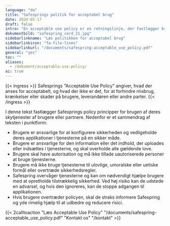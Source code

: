 ```yaml
---
language: "da"
title: "Safesprings politik for acceptabel brug"
date: 2024-05-17
draft: false
intro: "En acceptable use policy er en retningslinje, der fastlægger brugen af en bestemt tjeneste, et produkt eller software på en godkendt måde."
dokumentbild: "safespring_card_21.jpg"
sidebarlinkname: "Læs politikken for acceptabel brug"
sidebarlinkicon: "fa-file-lines"
sidebarlinkurl: "/documents/safespring-acceptable_use_policy.pdf"
general: "yes"
toc: ""
aliases:
  - /dokument/acceptable-use-policy/
ai: true
---
```


{{< ingress >}}
Safesprings "Acceptable Use Policy" angiver, hvad der anses for acceptabelt, og hvad der ikke er det, for at forhindre misbrug, krænkelser eller skader på brugere, leverandøren eller andre parter.
{{< /ingress >}}

I denne tekst fastlægger Safesprings policy principper for brugen af deres skytjenester af brugere eller partnere. Nedenfor er et sammendrag af teksten i punktform:

- Brugere er ansvarlige for at konfigurere sikkerheden og vedligeholde deres applikationer i tjenesterne på en sikker måde.
- Brugere er ansvarlige for den information eller det indhold, der uploades eller indsættes i tjenesterne, og skal overholde alle gældende love.
- Brugere skal have autorisation og må ikke tillade uautoriserede personer at bruge tjenesterne.
- Brugere må ikke bruge tjenesterne til ulovlige, umoralske eller uetiske formål eller overtræde sikkerhedsregler.
- Safespring overvåger tjenesterne og kan om nødvendigt hjælpe brugere med at opretholde tilstrækkelig sikkerhed. Ved høj risiko kan de udstede en advarsel, og hvis den ignoreres, kan de stoppe adgangen til applikationen.
- Hvis brugere overtræder policyen, skal de straks informere Safespring og yde rimelig hjælp til at udbedre og reducere risici.

{{< 2calltoaction "Læs Acceptable Use Policy" "/documents/safespring-acceptable_use_policy.pdf" "Kontakt os" "/kontakt" >}}
